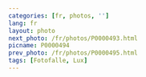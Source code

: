 ```yaml
---
categories: [fr, photos, '']
lang: fr
layout: photo
next_photo: /fr/photos/P0000493.html
picname: P0000494
prev_photo: /fr/photos/P0000495.html
tags: [Fotofalle, Lux]
---
```

